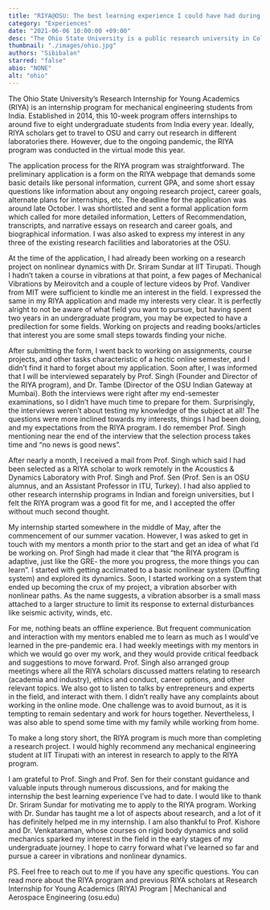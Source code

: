 ```yaml
---
title: "RIYA@OSU: The best learning experience I could have had during a global pandemic!"
category: "Experiences"
date: "2021-06-06 10:00:00 +09:00"
desc: "The Ohio State University is a public research university in Columbus, Ohio. It has been ranked by major institutional rankings as among the best public universities in the United States. Join Sibi as he narrates his internship experience at the Research Internship for Young Academics (RIYA)"
thumbnail: "./images/ohio.jpg"
authors: "Sibibalan"
starred: "false"
abio: "NONE"
alt: "ohio"
---
```


The Ohio State University’s Research Internship for Young Academics (RIYA) is an internship program for mechanical engineering students from India. Established in 2014, this 10-week program offers internships to around five to eight undergraduate students from India every year. Ideally, RIYA scholars get to travel to OSU and carry out research in different laboratories there. However, due to the ongoing pandemic, the RIYA program was conducted in the virtual mode this year. 

The application process for the RIYA program was straightforward. The preliminary application is a form on the RIYA webpage that demands some basic details like personal information, current GPA, and some short essay questions like information about any ongoing research project, career goals, alternate plans for internships, etc. The deadline for the application was around late October. I was shortlisted and sent a formal application form which called for more detailed information, Letters of Recommendation, transcripts, and narrative essays on research and career goals, and biographical information. I was also asked to express my interest in any three of the existing research facilities and laboratories at the OSU. 

At the time of the application, I had already been working on a research project on nonlinear dynamics with Dr. Sriram Sundar at IIT Tirupati. Though I hadn’t taken a course in vibrations at that point, a few pages of Mechanical Vibrations by Meirovitch and a couple of lecture videos by Prof. Vandiver from MIT were sufficient to kindle me an interest in the field. I expressed the same in my RIYA application and made my interests very clear. It is perfectly alright to not be aware of what field you want to pursue, but having spent two years in an undergraduate program, you may be expected to have a predilection for some fields. Working on projects and reading books/articles that interest you are some small steps towards finding your niche.

After submitting the form, I went back to working on assignments, course projects, and other tasks characteristic of a hectic online semester, and I didn’t find it hard to forget about my application. Soon after, I was informed that I will be interviewed separately by Prof. Singh (Founder and Director of the RIYA program), and Dr. Tambe (Director of the OSU Indian Gateway at Mumbai). Both the interviews were right after my end-semester examinations, so I didn’t have much time to prepare for them. Surprisingly, the interviews weren’t about testing my knowledge of the subject at all! The questions were more inclined towards my interests, things I had been doing, and my expectations from the RIYA program. I do remember Prof. Singh mentioning near the end of the interview that the selection process takes time and “no news is good news”.

After nearly a month, I received a mail from Prof. Singh which said I had been selected as a RIYA scholar to work remotely in the Acoustics & Dynamics Laboratory with Prof. Singh and Prof. Sen (Prof. Sen is an OSU alumnus, and an Assistant Professor in ITU, Turkey). I had also applied to other research internship programs in Indian and foreign universities, but I felt the RIYA program was a good fit for me, and I accepted the offer without much second thought.

My internship started somewhere in the middle of May, after the commencement of our summer vacation. However, I was asked to get in touch with my mentors a month prior to the start and get an idea of what I’d be working on. Prof Singh had made it clear that “the RIYA program is adaptive, just like the GRE- the more you progress, the more things you can learn”. I started with getting acclimated to a basic nonlinear system (Duffing system) and explored its dynamics. Soon, I started working on a system that ended up becoming the crux of my project, a vibration absorber with nonlinear paths. As the name suggests, a vibration absorber is a small mass attached to a larger structure to limit its response to external disturbances like seismic activity, winds, etc. 

For me, nothing beats an offline experience. But frequent communication and interaction with my mentors enabled me to learn as much as I would’ve learned in the pre-pandemic era. I had weekly meetings with my mentors in which we would go over my work, and they would provide critical feedback and suggestions to move forward. Prof. Singh also arranged group meetings where all the RIYA scholars discussed matters relating to research (academia and industry), ethics and conduct, career options, and other relevant topics. We also got to listen to talks by entrepreneurs and experts in the field, and interact with them. I didn’t really have any complaints about working in the online mode. One challenge was to avoid burnout, as it is tempting to remain sedentary and work for hours together. Nevertheless, I was also able to spend some time with my family while working from home.

To make a long story short, the RIYA program is much more than completing a research project. I would highly recommend any mechanical engineering student at IIT Tirupati with an interest in research to apply to the RIYA program.

I am grateful to Prof. Singh and Prof. Sen for their constant guidance and valuable inputs through numerous discussions, and for making the internship the best learning experience I’ve had to date. I would like to thank Dr. Sriram Sundar for motivating me to apply to the RIYA program. Working with Dr. Sundar has taught me a lot of aspects about research, and a lot of it has definitely helped me in my internship. I am also thankful to Prof. Kishore and Dr. Venkataraman, whose courses on rigid body dynamics and solid mechanics sparked my interest in the field in the early stages of my undergraduate journey. I hope to carry forward what I’ve learned so far and pursue a career in vibrations and nonlinear dynamics. 

PS. Feel free to reach out to me if you have any specific questions. You can read more about the RIYA program and previous RIYA scholars at Research Internship for Young Academics (RIYA) Program | Mechanical and Aerospace Engineering (osu.edu)